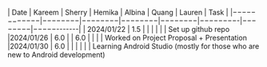 | Date       | Kareem | Sherry | Hemika | Albina |  Quang  | Lauren |    Task    |
|−−−−−−−−−−−−|−−−−−−−−|−−−−−−−−|−−−−−−−−|−−−−−−−−|−−−−−−−−-|−−−−−−−−|−−−−−-------|
| 2024/01/22 | 1.5    |        |        |        |         |        | Set up github repo
|2024/01/26  | 6.0    |        | 6.0    |        |         |        | Worked on Project Proposal + Presentation
|2024/01/30  | 6.0    |        |        |        |         |        | Learning Android Studio (mostly for those who 
are new to Android development)
